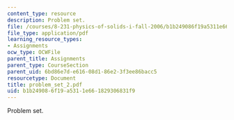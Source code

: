 ```yaml
---
content_type: resource
description: Problem set.
file: /courses/8-231-physics-of-solids-i-fall-2006/b1b249086f19a5311e661829306831f9_problem_set_2.pdf
file_type: application/pdf
learning_resource_types:
- Assignments
ocw_type: OCWFile
parent_title: Assignments
parent_type: CourseSection
parent_uid: 6bd86e7d-e616-08d1-86e2-3f3ee86bacc5
resourcetype: Document
title: problem_set_2.pdf
uid: b1b24908-6f19-a531-1e66-1829306831f9
---
```

Problem set.

